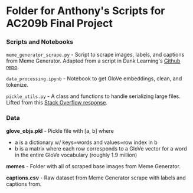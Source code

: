 # Folder for Anthony's Scripts for AC209b Final Project

### Scripts and Notebooks

`meme_generator_scrape.py` - Script to scrape images, labels, and captions from Meme Generator. Adapted from a script in Dank Learning's [Github repo](https://github.com/alpv95/MemeProject).

`data_processing.ipynb` - Notebook to get GloVe embeddings, clean, and tokenize.

`pickle_utils.py` - A class and functions to handle serializing large files. Lifted from this [Stack Overflow response](https://stackoverflow.com/questions/31468117/python-3-can-pickle-handle-byte-objects-larger-than-4gb).

### Data

**glove_objs.pkl** - Pickle file with [a, b] where 
- a is a dictionary w/ keys=words and values=row index in b
- b is a matrix where each row corresponds to a GloVe vector for a word in the entire GloVe vocabulary (roughly 1.9 million)

**memes** - Folder with all of scraped base images from Meme Generator.

**captions.csv** - Raw dataset from Meme Generator scrape with labels and captions from.

